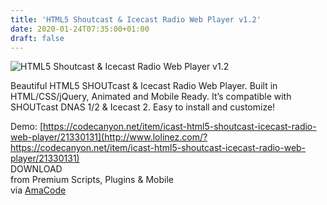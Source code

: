 ```yaml
---
title: 'HTML5 Shoutcast & Icecast Radio Web Player v1.2'
date: 2020-01-24T07:35:00+01:00
draft: false
---
```


![HTML5 Shoutcast & Icecast Radio Web Player v1.2](http://www.codelist.cc/uploads/posts/2020-01/1579847290_icecast.jpg "HTML5 Shoutcast & Icecast Radio Web Player v1.2")  
  
Beautiful HTML5 SHOUTcast & Icecast Radio Web Player. Built in HTML/CSS/jQuery, Animated and Mobile Ready. It’s compatible with SHOUTcast DNAS 1/2 & Icecast 2. Easy to install and customize!  
  
Demo: [https://codecanyon.net/item/icast-html5-shoutcast-icecast-radio-web-player/21330131](http://www.lolinez.com/?https://codecanyon.net/item/icast-html5-shoutcast-icecast-radio-web-player/21330131)  
DOWNLOAD  
from Premium Scripts, Plugins & Mobile  
via [AmaCode](https://amazcode.ooo)